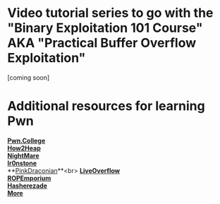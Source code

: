 # Video tutorial series to go with the "Binary Exploitation 101 Course" AKA "Practical Buffer Overflow Exploitation"
[coming soon]

# Additional resources for learning Pwn
**[Pwn.College](https://pwn.college)**<br>
**[How2Heap](https://github.com/shellphish/how2heap)**<br>
**[NightMare](https://guyinatuxedo.github.io)**<br>
**[Ir0nstone](https://ir0nstone.gitbook.io/notes/types/stack)**<br>
**[PinkDraconian](https://www.youtube.com/playlist?list=PLeSXUd883dhjmKkVXSRgI1nJEZUDzgLf\_)**<br>
**[LiveOverflow](https://www.youtube.com/playlist?list=PLhixgUqwRTjxglIswKp9mpkfPNfHkzyeN)**<br>
**[ROPEmporium](https://ropemporium.com)**<br>
**[Hasherezade](https://hshrzd.wordpress.com/how-to-start)**<br>
**[More](https://github.com/Crypto-Cat/CTF#readme)**